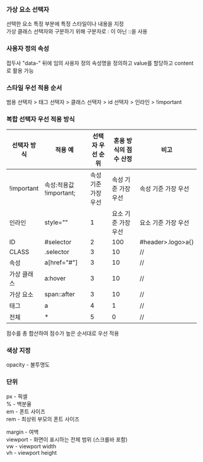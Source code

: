 ### 가상 요소 선택자

선택한 요소 특정 부분에 특정 스타일이나 내용을 지정   
가상 클래스 선택자와 구분하기 위해 구분자로 : 이 아닌 ::을 사용  

### 사용자 정의 속성

접두사 "data-" 뒤에 임의 사용자 정의 속성명을 정의하고 value를 할당하고 content로 활용 가능  

### 스타일 우선 적용 순서

범용 선택자 > 태그 선택자 > 클래스 선택자 > id 선택자 > 인라인 > !important

### 복합 선택자 우선 적용 방식
|선택자 방식|적용 예|선택자 우선 순위|혼용 방식의 점수 산정|비고|
|--|--|--|--|--|
|!important|속성:적용값 !important;|속성 기준 가장 우선|속성 기준 가장 우선|속성 기준 가장 우선|
|인라인|style=""|1|요소 기준 가장 우선|요소 기준 가장 우선|
|ID|#selector|2|100|#header>.logo>a{}|
|CLASS|.selector|3|10|//|
|속성|a[href="#"]|3|10|//|
|가상 클래스|a:hover|3|10|//|
|가상 요소|span::after|3|10|//|
|태그|a|4|1|//|
|전체|*|5|0|//|

점수를 총 합산하여 점수가 높은 순서대로 우선 적용  

### 색상 지정

opacity - 불투명도

### 단위

px - 픽셀  
% - 백분율  
em - 폰트 사이즈  
rem - 최상위 부모의 폰트 사이즈  

margin - 여백   
viewport - 화면이 표시하는 전체 범위 (스크롤바 포함)  
vw - viewport width    
vh - viewport height  


